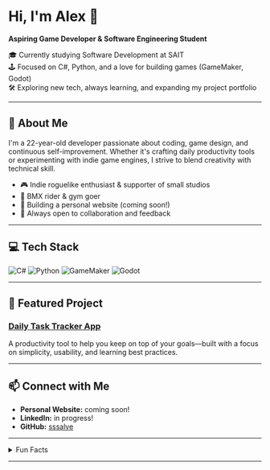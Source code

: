 # Hi, I'm Alex 👋

**Aspiring Game Developer & Software Engineering Student**

🎓 Currently studying Software Development at SAIT  
🕹️ Focused on C#, Python, and a love for building games (GameMaker, Godot)  
🛠️ Exploring new tech, always learning, and expanding my project portfolio

---

## 🚀 About Me

I'm a 22-year-old developer passionate about coding, game design, and continuous self-improvement. Whether it's crafting daily productivity tools or experimenting with indie game engines, I strive to blend creativity with technical skill.

- 🎮 Indie roguelike enthusiast & supporter of small studios
- 🚴 BMX rider & gym goer
- 🌱 Building a personal website (coming soon!)
- 🤝 Always open to collaboration and feedback

---

## 💻 Tech Stack

![C#](https://img.shields.io/badge/-C%23-239120?logo=c-sharp&logoColor=white&style=flat-square)
![Python](https://img.shields.io/badge/-Python-3776AB?logo=python&logoColor=white&style=flat-square)
![GameMaker](https://img.shields.io/badge/-GameMaker-000000?logo=gamemaker&logoColor=white&style=flat-square)
![Godot](https://img.shields.io/badge/-Godot-478CBF?logo=godot-engine&logoColor=white&style=flat-square)

---

## 🌟 Featured Project

### [Daily Task Tracker App](https://github.com/sssalve/DailyTaskTrackerApp)
A productivity tool to help you keep on top of your goals—built with a focus on simplicity, usability, and learning best practices.

---

## 📫 Connect with Me

- **Personal Website:** coming soon!
- **LinkedIn:** in progress!
- **GitHub:** [sssalve](https://github.com/sssalve)

---

<details>
  <summary>Fun Facts</summary>

  - If I’m not coding or gaming, you’ll probably find me at the BMX park or the gym.
  - I love supporting indie games and learning from small, passionate teams.
  - Always looking for new challenges and ways to grow as a developer!
</details>

---
